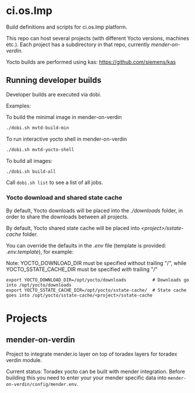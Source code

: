 # ci.os.lmp

Build definitions and scripts for ci.os.lmp platform.

This repo can host several projects (with different Yocto versions, machines etc.). Each project
has a subdirectory in that repo, currently *mender-on-verdin*.

Yocto builds are performed using kas: https://github.com/siemens/kas


## Running developer builds

Developer builds are executed via dobi. 

Examples:

To build the minimal image in mender-on-verdin

```bash
./dobi.sh mvtd-build-min
```

To run interactive yocto shell in mender-on-verdin

```bash
./dobi.sh mvtd-yocto-shell
```

To build all images:

```bash
./dobi.sh build-all
```

Call ```dobi.sh list``` to see a list of all jobs. 


### Yocto download and shared state cache

By default, Yocto downloads will be placed into the *./downloads* folder, in order
to share the downloads between all projects.

By default, Yocto shared state cache will be placed into *\<project\>/sstate-cache* folder.

You can override the defaults in the *.env* file (template is provided: *.env.template*), for example:

Note: YOCTO_DOWNLOAD_DIR must be specified without trailing "/", while YOCTO_SSTATE_CACHE_DIR
must be specified *with* trailing "/"

```
export YOCTO_DOWNLOAD_DIR=/opt/yocto/downloads          # Downloads go into /opt/yocto/downloads
export YOCTO_SSTATE_CACHE_DIR=/opt/yocto/sstate-cache/  # State cache goes into /opt/yocto/sstate-cache/<project>/sstate-cache
```


# Projects
## mender-on-verdin

Project to integrate mender.io layer on top of toradex layers for toradex verdin module.

Current status: Toradex yocto can be built with mender integration. 
Before building this you need to enter your your mender specific data into `mender-on-verdin/config/mender.env`.